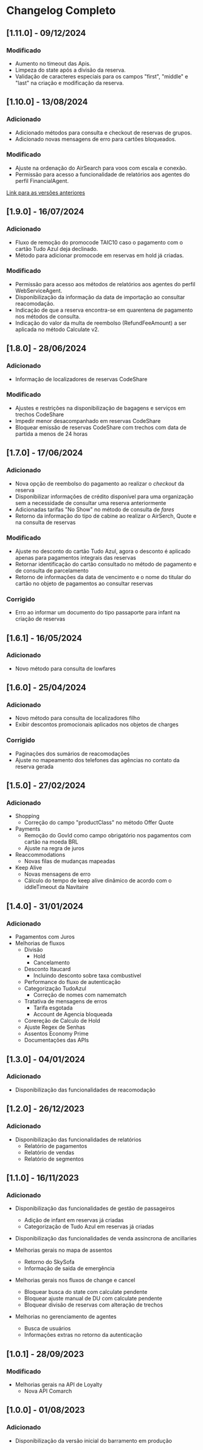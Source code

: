 # Changelog Completo

## [1.11.0] - 09/12/2024

### Modificado
- Aumento no timeout das Apis.
- Limpeza do state após a divisão da reserva.
- Validação de caracteres especiais para os campos "first", "middle" e "last" na criação e modificação da reserva.

## [1.10.0] - 13/08/2024

### Adicionado
- Adicionado métodos para consulta e checkout de reservas de grupos.
- Adicionado novas mensagens de erro para cartões bloqueados.

### Modificado
- Ajuste na ordenação do AirSearch para voos com escala e conexão.
- Permissão para acesso a funcionalidade de relatórios aos agentes do perfil FinancialAgent.

[Link para as versões anteriores](/docs/pt-br/change-log/readme.history.md)

## [1.9.0] - 16/07/2024

### Adicionado
- Fluxo de remoção do promocode TAIC10 caso o pagamento com o cartão Tudo Azul deja declinado.
- Método para adicionar promocode em reservas em hold já criadas.

### Modificado
- Permissão para acesso aos métodos de relatórios aos agentes do perfil WebServiceAgent.
- Disponibilização da informação da data de importação ao consultar reacomodação.
- Indicação de que a reserva encontra-se em quarentena de pagamento nos métodos de consulta.
- Indicação do valor da multa de reembolso (RefundFeeAmount) a ser aplicada no método Calculate v2.

## [1.8.0] - 28/06/2024

### Adicionado
- Informação de localizadores de reservas CodeShare

### Modificado
- Ajustes e restrições na disponibilização de bagagens e serviços em trechos CodeShare
- Impedir menor desacompanhado em reservas CodeShare
- Bloquear emissão de reservas CodeShare com trechos com data de partida a menos de 24 horas

## [1.7.0] - 17/06/2024

### Adicionado
- Nova opção de reembolso do pagamento ao realizar o _checkout_ da reserva
- Disponibilizar informações de crédito disponível para uma organização sem a necessidade de consultar uma reserva anteriormente
- Adicionadas tarifas "No Show" no método de consulta de _fares_
- Retorno da informação do tipo de cabine ao realizar o AirSerch, Quote e na consulta de reservas

### Modificado
- Ajuste no desconto do cartão Tudo Azul, agora o desconto é aplicado apenas para pagamentos integrais das reservas
- Retornar identificação do cartão consultado no método de pagamento e de consulta de parcelamento
- Retorno de informações da data de vencimento e o nome do titular do cartão no objeto de pagamentos ao consultar reservas 

### Corrigido
- Erro ao informar um documento do tipo passaporte para infant na criação de reservas

## [1.6.1] - 16/05/2024

### Adicionado
- Novo método para consulta de lowfares

## [1.6.0] - 25/04/2024

### Adicionado
- Novo método para consulta de localizadores filho
- Exibir descontos promocionais aplicados nos objetos de charges

### Corrigido
- Paginações dos sumários de reacomodações
- Ajuste no mapeamento dos telefones das agências no contato da reserva gerada

## [1.5.0] - 27/02/2024

### Adicionado
- Shopping
    - Correção do campo "productClass" no método Offer Quote
- Payments
    - Remoção do GovId como campo obrigatório nos pagamentos com cartão na moeda BRL
    - Ajuste na regra de juros
- Reaccommodations
    - Novas filas de mudanças mapeadas
- Keep Alive
    - Novas mensagens de erro
    - Cálculo do tempo de keep alive dinâmico de acordo com o iddleTimeout da Navitaire

## [1.4.0] - 31/01/2024

### Adicionado
- Pagamentos com Juros
- Melhorias de fluxos
    - Divisão
        - Hold
        - Cancelamento
    - Desconto Itaucard 
        - Incluindo desconto sobre taxa combustível
    - Performance do fluxo de autenticação
    - Categorização TudoAzul
        - Correção de nomes com namematch
    - Tratativa de mensagens de erros
        - Tarifa esgotada
        - Account de Agencia bloqueada
    - Corereção de Calculo de Hold
    - Ajuste Regex de Senhas
    - Assentos Economy Prime
    - Documentações das APIs

## [1.3.0] - 04/01/2024

### Adicionado

- Disponibilização das funcionalidades de reacomodação

## [1.2.0] - 26/12/2023

### Adicionado

- Disponibilização das funcionalidades de relatórios
	- Relatório de pagamentos
	- Relatório de vendas
	- Relatório de segmentos

## [1.1.0] - 16/11/2023

### Adicionado

- Disponibilização das funcionalidades de gestão de passageiros
	- Adição de infant em reservas já criadas
	- Categorização de Tudo Azul em reservas já criadas	

- Disponibilização das funcionalidades de venda assíncrona de ancillaries

- Melhorias gerais no mapa de assentos
	- Retorno do SkySofa
	- Informação de saída de emergência

- Melhorias gerais nos fluxos de change e cancel
	- Bloquear busca do state com calculate pendente
	- Bloquear ajuste manual de DU com calculate pendente
	- Bloquear divisão de reservas com alteração de trechos
	
- Melhorias no gerenciamento de agentes
	- Busca de usuários
	- Informações extras no retorno da autenticação

## [1.0.1] - 28/09/2023

### Modificado

- Melhorias gerais na API de Loyalty
	- Nova API Comarch

## [1.0.0] - 01/08/2023

### Adicionado

- Disponibilização da versão inicial do barramento em produção

